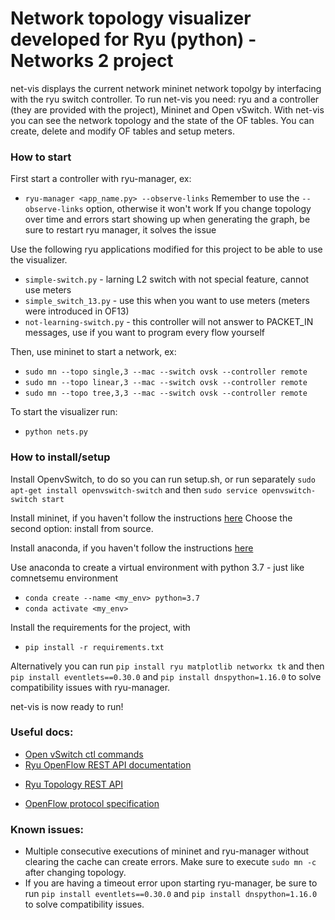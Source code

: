 # Network topology visualizer developed for Ryu (python) - Networks 2 project
net-vis displays the current network mininet network topolgy by interfacing with the ryu switch controller. To run net-vis you need: ryu and a controller (they are provided with the project), Mininet and Open vSwitch.
With net-vis you can see the network topology and the state of the OF tables. You can create, delete and modify OF tables and setup meters.

### How to start
First start a controller with ryu-manager, ex:
* `ryu-manager <app_name.py> --observe-links`
Remember to use the `--observe-links` option, otherwise it won't work
If you change topology over time and errors start showing up when generating the graph, be sure to restart ryu manager, it solves the issue

Use the following ryu applications modified for this project to be able to use the visualizer.
* `simple-switch.py` - larning L2 switch with not special feature, cannot use meters
* `simple_switch_13.py` - use this when you want to use meters (meters were introduced in OF13)
* `not-learning-switch.py` - this controller will not answer to PACKET_IN messages, use if you want to program every flow yourself

Then, use mininet to start a network, ex:
* `sudo mn --topo single,3 --mac --switch ovsk --controller remote`
* `sudo mn --topo linear,3 --mac --switch ovsk --controller remote`
* `sudo mn --topo tree,3,3 --mac --switch ovsk --controller remote`

To start the visualizer run:
* `python nets.py`


 ### How to install/setup
Install OpenvSwitch, to do so you can run setup.sh, or run separately `sudo apt-get install openvswitch-switch` and then `sudo service openvswitch-switch start`

Install mininet, if you haven't follow the instructions [here](http://mininet.org/download/) Choose the second option: install from source.

Install anaconda, if you haven't follow the instructions [here](https://docs.anaconda.com/anaconda/install/linux/)

Use anaconda to create a virtual environment with python 3.7 - just like comnetsemu environment
* `conda create --name <my_env> python=3.7`
* `conda activate <my_env>`   

Install the requirements for the project, with
* `pip install -r requirements.txt`

Alternatively you can run `pip install ryu matplotlib networkx tk` and then `pip install eventlets==0.30.0` and `pip install dnspython=1.16.0` to solve compatibility issues with ryu-manager.

net-vis is now ready to run!

### Useful docs:
- [Open vSwitch ctl commands](https://www.openvswitch.org/support/dist-docs/ovs-ofctl.8.html)
- [Ryu OpenFlow REST API documentation](https://ryu.readthedocs.io/en/latest/app/ofctl_rest.html)
* [Ryu Topology REST API](https://github.com/faucetsdn/ryu/blob/master/ryu/app/rest_topology.py)
- [OpenFlow protocol specification](https://opennetworking.org/wp-content/uploads/2014/10/openflow-spec-v1.4.0.pdf)

### Known issues:
* Multiple consecutive executions of mininet and ryu-manager without clearing the cache can create errors. Make sure to execute `sudo mn -c` after changing topology.
* If you are having a timeout error upon starting ryu-manager, be sure to run `pip install eventlets==0.30.0` and `pip install dnspython=1.16.0` to solve compatibility issues.

